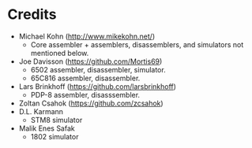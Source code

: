 Credits
=======

* Michael Kohn (http://www.mikekohn.net/)
  * Core assembler + assemblers, disassemblers, and simulators not mentioned below.
* Joe Davisson (https://github.com/Mortis69)
  * 6502 assembler, disassembler, simulator.
  * 65C816 assembler, disassembler.
* Lars Brinkhoff (https://github.com/larsbrinkhoff)
  * PDP-8 assembler, disasssembler.
* Zoltan Csahok (https://github.com/zcsahok)
* D.L. Karmann
  * STM8 simulator
* Malik Enes Safak
  * 1802 simulator

